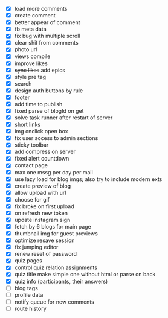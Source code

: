 - [x] load more comments
- [x] create comment
- [x] better appear of comment
- [x] fb meta data
- [x] fix bug with multiple scroll
- [x] clear shit from comments
- [x] photo url
- [x] views compile
- [x] improve likes
- [x] ~~sync likes~~ add epics
- [x] style pre tag
- [x] search
- [x] design auth buttons by rule
- [x] footer
- [x] add time to publish
- [x] fixed parse of blogId on get
- [x] solve task runner after restart of server
- [x] short links
- [x] img onclick open box
- [x] fix user access to admin sections
- [x] sticky toolbar
- [x] add compress on server
- [x] fixed alert countdown
- [x] contact page
- [x] max one mssg per day per mail
- [x] use lazy load for blog imgs; also try to include modern exts
- [x] create preview of blog
- [x] allow upload with url
- [x] choose for gif
- [x] fix broke on first upload
- [x] on refresh new token
- [x] update instagram sign
- [x] fetch by 6 blogs for main page
- [x] thumbnail img for guest previews
- [x] optimize resave session
- [x] fix jumping editor
- [x] renew reset of password
- [x] quiz pages
- [x] control quiz relation assignments
- [x] quiz title make simple one without html or parse on back
- [x] quiz info (participants, their answers)
- [ ] blog tags
- [ ] profile data
- [ ] notify queue for new comments
- [ ] route history
